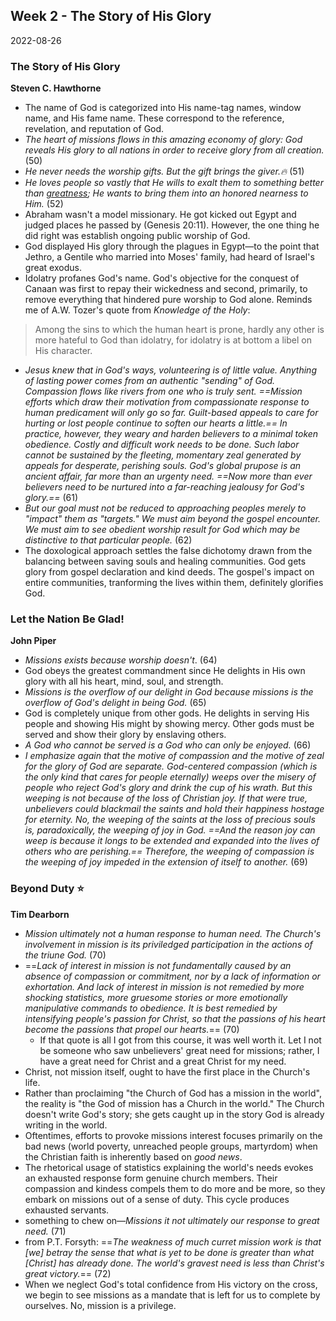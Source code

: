 ## Week 2 - The Story of His Glory
2022-08-26

### The Story of His Glory
**Steven C. Hawthorne**
- The name of God is categorized into His name-tag names, window name, and His fame name. These correspond to the reference, revelation, and reputation of God.
- *The heart of missions flows in this amazing economy of glory: God reveals His glory to all nations in order to receive glory from all creation.* (50)
- *He never needs the worship gifts. But the gift brings the giver.🔥* (51) 
- *He loves people so vastly that He wills to exalt them to something better than [greatness](meekness,greatness); He wants to bring them into an honored nearness to Him.* (52)
- Abraham wasn't a model missionary. He got kicked out Egypt and judged places he passed by (Genesis 20:11). However, the one thing he did right was establish ongoing public worship of God.
- God displayed His glory through the plagues in Egypt—to the point that Jethro, a Gentile who married into Moses' family, had heard of Israel's great exodus.
- Idolatry profanes God's name. God's objective for the conquest of Canaan was first to repay their wickedness and second, primarily, to remove everything that hindered pure worship to God alone. Reminds me of A.W. Tozer's quote from *Knowledge of the Holy*:
>Among the sins to which the human heart is prone, hardly any other is more hateful to God than idolatry, for idolatry is at bottom a libel on His character.
- *Jesus knew that in God's ways, volunteering is of little value. Anything of lasting power comes from an authentic "sending" of God. Compassion flows like rivers from one who is truly sent. ==Mission efforts which draw their motivation from compassionate response to human predicament will only go so far. Guilt-based appeals to care for hurting or lost people continue to soften our hearts a little.== In practice, however, they weary and harden believers to a minimal token obedience. Costly and difficult work needs to be done. Such labor cannot be sustained by the fleeting, momentary zeal generated by appeals for desperate, perishing souls. God's global prupose is an ancient affair, far more than an urgenty need. ==Now more than ever believers need to be nurtured into a far-reaching jealousy for God's glory.==* (61)
- *But our goal must not be reduced to approaching peoples merely to "impact" them as "targets." We must aim beyond the gospel encounter. We must aim to see obedient worship result for God which may be distinctive to that particular people.* (62)
- The doxological approach settles the false dichotomy drawn from the balancing between saving souls and healing communities. God gets glory from gospel declaration and kind deeds. The gospel's impact on entire communities, tranforming the lives within them, definitely glorifies God.


### Let the Nation Be Glad!
**John Piper**
- *Missions exists because worship doesn't*. (64) 
- God obeys the greatest commandment since He delights in His own glory with all his heart, mind, soul, and strength.
- *Missions is the overflow of our delight in God because missions is the overflow of God's delight in being God.* (65)
- God is completely unique from other gods. He delights in serving His people and showing His might by showing mercy. Other gods must be served and show their glory by enslaving others.
- *A God who cannot be served is a God who can only be enjoyed.* (66)
- *I emphasize again that the motive of compassion and the motive of zeal for the glory of God are separate. God-centered compassion (which is the only kind that cares for people eternally) weeps over the misery of people who reject God's glory and drink the cup of his wrath. But this weeping is not because of the loss of Christian joy. If that were true, unbelievers could blackmail the saints and hold their happiness hostage for eternity. No, the weeping of the saints at the loss of precious souls is, paradoxically, the weeping of joy in God. ==And the reason joy can weep is because it longs to be extended and expanded into the lives of others who are perishing.== Therefore, the weeping of compassion is the weeping of joy impeded in the extension of itself to another.* (69)


### Beyond Duty ⭐
**Tim Dearborn**
- *Mission ultimately not a human response to human need. The Church's involvement in mission is its priviledged participation in the actions of the triune God.* (70)
- ==*Lack of interest in mission is not fundamentally caused by an absence of compassion or commitment, nor by a lack of information or exhortation. And lack of interest in mission is not remedied by more shocking statistics, more gruesome stories or more emotionally manipulative commands to obedience. It is best remedied by intensifying people's passion for Christ, so that the passions of his heart become the passions that propel our hearts.*== (70)
	- If that quote is all I got from this course, it was well worth it. Let I not be someone who saw unbelievers' great need for missions; rather, I have a great need for Christ and a great Christ for my need.
- Christ, not mission itself, ought to have the first place in the Church's life.
- Rather than proclaiming "the Church of God has a mission in the world", the reality is "the God of mission has a Church in the world." The Church doesn't write God's story; she gets caught up in the story God is already writing in the world.
- Oftentimes, efforts to provoke missions interest focuses primarily on the bad news (world poverty, unreached people groups, martyrdom) when the Christian faith is inherently based on *good news*.
- The rhetorical usage of statistics explaining the world's needs evokes an exhausted response form genuine church members. Their compassion and kindess compels them to do more and be more, so they embark on missions out of a sense of duty. This cycle produces exhausted servants.
- something to chew on—*Missions it not ultimately our response to great need.* (71)
- from P.T. Forsyth: ==*The weakness of much curret mission work is that \[we\] betray the sense that what is yet to be done is greater than what \[Christ\] has already done. The world's gravest need is less than Christ's great victory.*== (72)
- When we neglect God's total confidence from His victory on the cross, we begin to see missions as a mandate that is left for us to complete by ourselves. No, mission is a privilege.